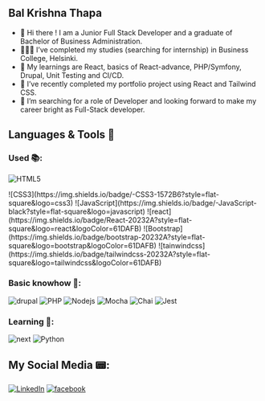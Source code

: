 ## Bal Krishna Thapa 


- 👋 Hi there ! I am a Junior Full Stack Developer and a graduate of Bachelor of Business Administration.
- 👨🏻‍🎓 I’ve completed my studies (searching for internship) in Business College, Helsinki.
- 🌱 My learnings are React, basics of React-advance, PHP/Symfony, Drupal, Unit Testing and CI/CD.
- 🔭 I’ve recently completed my portfolio project using React and Tailwind CSS.  
- 👯 I’m searching for a role of Developer and looking forward to make my career bright as Full-Stack developer.
  

## Languages & Tools 🧰

### Used 📚:
![HTML5](https://img.shields.io/badge/-HTML5-E34F26?style=flat-square&logo=html5&logoColor=white)
<div></div>
![CSS3](https://img.shields.io/badge/-CSS3-1572B6?style=flat-square&logo=css3)
![JavaScript](https://img.shields.io/badge/-JavaScript-black?style=flat-square&logo=javascript)
![react](https://img.shields.io/badge/React-20232A?style=flat-square&logo=react&logoColor=61DAFB)
![Bootstrap](https://img.shields.io/badge/bootstrap-20232A?style=flat-square&logo=bootstrap&logoColor=61DAFB)
![tainwindcss](https://img.shields.io/badge/tailwindcss-20232A?style=flat-square&logo=tailwindcss&logoColor=61DAFB)

### Basic knowhow 🌱:
![drupal](https://img.shields.io/badge/drupal-20232A?style=flat-square&logo=drupal&logoColor=61DAFB)
![PHP](https://img.shields.io/badge/-Php-black?style=flat-square&logo=Php)
![Nodejs](https://img.shields.io/badge/-Nodejs-black?style=flat-square&logo=Node.js)
![Mocha](https://img.shields.io/badge/Mocha-20232A?style=flat-square&logo=mocha&logoColor=61DAFB)
![Chai](https://img.shields.io/badge/Chai-20232A?style=flat-square&logo=chai&logoColor=61DAFB)
![Jest](https://img.shields.io/badge/Jest-20232A?style=flat-square&logo=Jest&logoColor=61DAFB)

### Learning 📖:
![next](https://img.shields.io/badge/Next-000000?style=flat-square&logo=nextdotjs&logoColor=FFFFFF)
![Python](https://img.shields.io/badge/-Python-black?style=flat-square&logo=Python)


## My Social Media 📟:
[![LinkedIn](https://img.shields.io/badge/LinkedIn-%230077B5.svg?&style=flat-square&logo=linkedin&logoColor=white)](https://www.linkedin.com/in/balkrishna-thapa-chhetri-606941114/)
[![facebook](https://img.shields.io/badge/facebook-20232A?style=flat-square&logo=facebook&logoColor=61DAFB)](https://www.facebook.com/balkrishna.thapa.336/)



